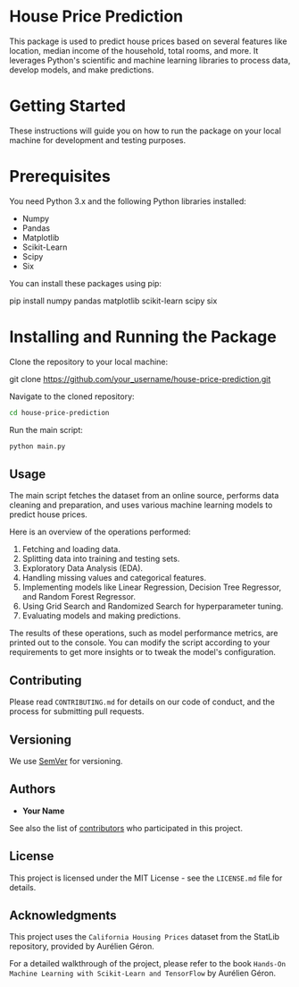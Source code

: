 # House Price Prediction

This package is used to predict house prices based on several features like location, median income of the household, total rooms, and more. It leverages Python's scientific and machine learning libraries to process data, develop models, and make predictions.

# Getting Started

These instructions will guide you on how to run the package on your local machine for development and testing purposes.

# Prerequisites

You need Python 3.x and the following Python libraries installed:

- Numpy
- Pandas
- Matplotlib
- Scikit-Learn
- Scipy
- Six

You can install these packages using pip:

pip install numpy pandas matplotlib scikit-learn scipy six

# Installing and Running the Package

Clone the repository to your local machine:


git clone https://github.com/your_username/house-price-prediction.git


Navigate to the cloned repository:

```bash
cd house-price-prediction
```

Run the main script:

```bash
python main.py
```

## Usage

The main script fetches the dataset from an online source, performs data cleaning and preparation, and uses various machine learning models to predict house prices.

Here is an overview of the operations performed:

1. Fetching and loading data.
2. Splitting data into training and testing sets.
3. Exploratory Data Analysis (EDA).
4. Handling missing values and categorical features.
5. Implementing models like Linear Regression, Decision Tree Regressor, and Random Forest Regressor.
6. Using Grid Search and Randomized Search for hyperparameter tuning.
7. Evaluating models and making predictions.

The results of these operations, such as model performance metrics, are printed out to the console. You can modify the script according to your requirements to get more insights or to tweak the model's configuration.

## Contributing

Please read `CONTRIBUTING.md` for details on our code of conduct, and the process for submitting pull requests.

## Versioning

We use [SemVer](http://semver.org/) for versioning.

## Authors

* **Your Name**

See also the list of [contributors](https://github.com/your_username/house-price-prediction/contributors) who participated in this project.

## License

This project is licensed under the MIT License - see the `LICENSE.md` file for details.

## Acknowledgments

This project uses the `California Housing Prices` dataset from the StatLib repository, provided by Aurélien Géron.

For a detailed walkthrough of the project, please refer to the book `Hands-On Machine Learning with Scikit-Learn and TensorFlow` by Aurélien Géron.